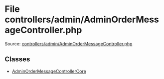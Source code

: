 File controllers/admin/AdminOrderMessageController.php
=========

Source: [controllers/admin/AdminOrderMessageController.php](https://github.com/PrestaShop/PrestaShop/blob/1.5.6.2/controllers/admin/AdminOrderMessageController.php)


Classes
-------

* [AdminOrderMessageControllerCore](class.AdminOrderMessageControllerCore.md)

